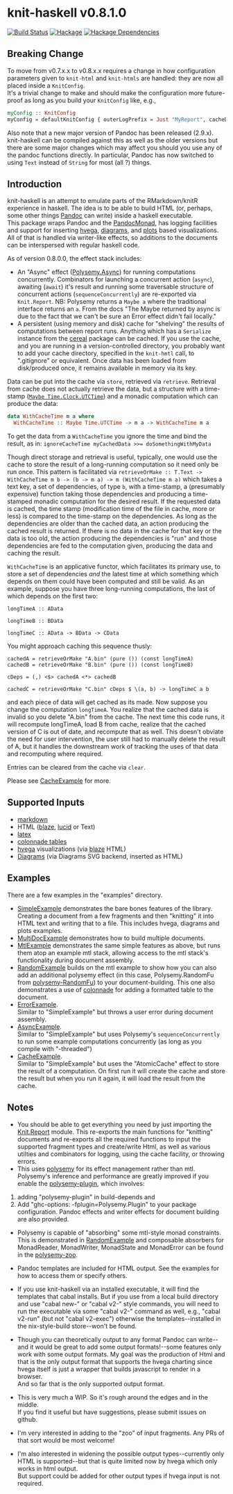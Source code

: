 # knit-haskell v0.8.1.0

[![Build Status][travis-badge]][travis]
[![Hackage][hackage-badge]][hackage]
[![Hackage Dependencies][hackage-deps-badge]][hackage-deps]

## Breaking Change
To move from v0.7.x.x to v0.8.x.x requires a change in how configuration parameters given to ```knit-html``` and ```knit-htmls``` are 
handled: they are now all placed inside a ```KnitConfig```.  
It's a trivial change to make and should make the configuration more future-proof as long as you build your ```KnitConfig``` like, e.g., 
```haskell
myConfig :: KnitConfig
myConfig = defaultKnitConfig { outerLogPrefix = Just "MyReport", cacheDir = "myCache" }
```

Also note that a new major version of Pandoc has been released (2.9.x).  knit-haskell can be compiled against this as
well as the older versions but there are some major changes which may affect you should you use any of the pandoc 
functions directly.  In particular, Pandoc has now switched to using ```Text``` instead of ```String``` for
most (all ?) things.

## Introduction
knit-haskell is an attempt to emulate parts of the RMarkdown/knitR experience in haskell. 
The idea is to be able to build HTML (or, perhaps, some other things [Pandoc](http://hackage.haskell.org/package/pandoc) can write) 
inside a haskell executable.  
This package wraps Pandoc and the 
[PandocMonad](http://hackage.haskell.org/package/pandoc-2.7.2/docs/Text-Pandoc-Class.html#t:PandocMonad), 
has logging facilities and support for inserting [hvega](http://hackage.haskell.org/package/hvega), 
[diagrams](https://hackage.haskell.org/package/diagrams), and 
[plots](https://hackage.haskell.org/package/plots) based 
visualizations.  
All of that is handled via writer-like effects, so additions to the documents can be interspersed with regular haskell code. 

As of version 0.8.0.0, the effect stack includes:
* An "Async" effect ([Polysemy.Async](https://hackage.haskell.org/package/polysemy-1.2.3.0/docs/Polysemy-Async.html)) 
for running computations concurrently. Combinators for launching a concurrent action (```async```), 
awaiting (```await```) it's result and running some traversable structure of concurrent actions
(```sequenceConcurrently```) are re-exported via ```Knit.Report```.  NB: Polysemy returns a ```Maybe a``` where
the traditional interface returns an ```a```. 
From the docs "The Maybe returned by async is due to the fact that we can't be sure an Error effect didn't fail locally."
* A persistent (using memory and disk) cache for "shelving" the results of computations between report runs.  Anything which has
a ```Serialize``` instance from the [cereal](https://hackage.haskell.org/package/cereal) 
package can be cached.
If you use the cache, and you are running in a version-controlled directory,
you probably want to add your cache directory, specified in the ```knit-hmtl``` call, to ".gitignore" or equivalent.
Once data has been loaded from disk/produced once, it remains available in memory via its key.

Data can be put into the cache via ```store```, retrieved via ```retrieve```. Retrieval from cache
does not actually retrieve the data, but a structure with a time-stamp 
([```Maybe Time.Clock.UTCTime```](https://hackage.haskell.org/package/time-1.10/docs/Data-Time-Clock.html#t:UTCTime))
and a monadic computation which can produce the data:
```haskell
data WithCacheTime m a where
  WithCacheTime :: Maybe Time.UTCTime -> m a -> WithCacheTime m a
```
To get the data from a ```WithCacheTime``` you ignore the time and bind the result, as in:
```ignoreCacheTime myCachedData >>= doSomethingWithMyData```

Though direct storage and retrieval is useful, typically, one would use the cache to store 
the result of a long-running computation so it need only be run once.  This pattern is 
facilitated via 
```retrieveOrMake :: T.Text -> WithCacheTime m b -> (b -> m a) -> m (WithCacheTime m a)```
which takes a text key, a set of dependencies, of type ```b```, with a time-stamp,
a (presumably expensive) function taking those dependencies and producing a 
time-stamped monadic computation for the desired result. If the requested
data is cached, the time stamp (modification time of the file in cache, more or less) 
is compared to the time-stamp on the dependencies.  As long as the dependencies are older
than the cached data, an action producing the cached result is returned.  If there is no
data in the cache for that key or the data is too old, the action producing the dependencies
is "run" and those dependencies are fed to the computation given, producing the data and 
caching the result.

```WithCacheTime``` is an applicative functor, which facilitates its primary use, to store 
a set of dependencies *and* the latest time at which something which depends on them could
have been computed and still be valid. As an example, suppose you have three long-running
computations, the last of which depends on the first two:
```
longTimeA :: AData

longTimeB :: BData

longTimeC :: AData -> BData -> CData
```

You might approach caching this sequence thusly:
```
cachedA = retrieveOrMake "A.bin" (pure ()) (const longTimeA)
cachedB = retrieveOrMake "B.bin" (pure ()) (const longTimeB)

cDeps = (,) <$> cachedA <*> cachedB

cachedC = retrieveOrMake "C.bin" cDeps $ \(a, b) -> longTimeC a b
```
and each piece of data will get cached as its made.  Now suppose you change the computation
```longTimeA```.  You realize that the cached data is invalid so you delete "A.bin" from the
cache.  The next time this code runs, it will recompute longTimeA, load B from cache, realize that
the cached version of C is out of date, and recompute that as well.  This doesn't obviate the 
need for user intervention, the user still had to manually delete the result of A, but it handles
the downstream work of tracking the uses of that data and recomputing where required.  

Entries can be cleared from the cache via ```clear```.

Please see  [CacheExample](https://github.com/adamConnerSax/knit-haskell/blob/master/examples/CacheExample.hs) for more.

## Supported Inputs
* [markdown](https://pandoc.org/MANUAL.html#pandocs-markdown)
* HTML ([blaze](http://hackage.haskell.org/package/blaze-html), [lucid](http://hackage.haskell.org/package/lucid) or Text)
* [latex](https://en.wikipedia.org/wiki/LaTeX)
* [colonnade tables](https://hackage.haskell.org/package/colonnade)
* [hvega](http://hackage.haskell.org/package/hvega) visualizations (via [blaze](http://hackage.haskell.org/package/blaze-html) HTML) 
* [Diagrams](https://archives.haskell.org/projects.haskell.org/diagrams/) (via Diagrams SVG backend, inserted as HTML) 

## Examples
There are a few examples in the "examples" directory.  
* [SimpleExample](https://github.com/adamConnerSax/knit-haskell/blob/master/examples/SimpleExample.hs) 
demonstrates the bare bones features of the library.  Creating a document from a few fragments and then 
"knitting" it into HTML text and writing that to a file. This includes hvega, diagrams and plots examples.
* [MultiDocExample](https://github.com/adamConnerSax/knit-haskell/blob/master/examples/MultiDocExample.hs) 
demonstrates how to build multiple documents.
* [MtlExample](https://github.com/adamConnerSax/knit-haskell/blob/master/examples/MtlExample.hs) 
demonstrates the same simple features as above, but runs them atop an example mtl stack, 
allowing access to the mtl stack's functionality during document assembly.
* [RandomExample](https://github.com/adamConnerSax/knit-haskell/blob/master/examples/RandomExample.hs) 
builds on the mtl example to show how you can also add an additional polysemy effect (in this case, 
Polysemy.RandomFu from [polysemy-RandomFu](https://hackage.haskell.org/package/polysemy-RandomFu))
to your document-building. 
This one also demonstrates a use of [colonnade](https://hackage.haskell.org/package/colonnade) 
for adding a formatted table to the document.
* [ErrorExample](https://github.com/adamConnerSax/knit-haskell/blob/master/examples/ErrorExample.hs).  
Similar to "SimpleExample" but throws a user error during document assembly.
* [AsyncExample](https://github.com/adamConnerSax/knit-haskell/blob/master/examples/AsyncExample.hs).  
Similar to "SimpleExample" but uses Polysemy's ```sequenceConcurrently``` to run some example
computations concurrently (as long as you compile with "-threaded")
* [CacheExample](https://github.com/adamConnerSax/knit-haskell/blob/master/examples/CacheExample.hs).  
Similar to "SimpleExample" but uses the "AtomicCache" effect to store the result of a computation.  On 
first run it will create the cache and store the result but when you run it again, it will load
the result from the cache.

## Notes
* You should be able to get everything you need by just importing the 
[Knit.Report](https://github.com/adamConnerSax/knit-haskell/blob/master/src/Knit/Report.hs) 
module.  This re-exports the main functions for "knitting" documents and re-exports 
all the required functions to input the supported fragment types and create/write Html, as well as various utilties and
combinators for logging, using the cache facility, or throwing errors.
* This uses [polysemy](https://github.com/isovector/polysemy#readme) for its effect management rather than mtl.  
Polysemy's inference and performance are greatly improved if you enable the [polysemy-plugin](https://hackage.haskell.org/package/polysemy-plugin),
which involves:
1. adding "polysemy-plugin" in build-depends and
2. Add "ghc-options: -fplugin=Polysemy.Plugin" to your package configuration.
Pandoc effects and writer effects for document building are also provided.
* Polysemy is capable of "absorbing" some mtl-style monad constraints.  This is demonstrated in
[RandomExample](https://github.com/adamConnerSax/knit-haskell/blob/master/examples/RandomExample.hs#L113) and
composable absorbers for MonadReader, MonadWriter, MonadState and MonadError
can be found in the [polysemy-zoo](https://github.com/isovector/polysemy-zoo).
* Pandoc templates are included for HTML output.  See the examples for how to access them
or specify others.
* If you use knit-haskell via an installed executable, it will find the templates that 
cabal installs.  But if you use from a local build directory and use "cabal new-" or "cabal v2-"
style commands, you will need to run the executable via some "cabal v2-" command as well, e.g.,
"cabal v2-run" (but not "cabal v2-exec") otherwise the 
templates--installed in the nix-style-build store--won't be found.
* Though you can theoretically output to any format Pandoc can 
write--and it would be great to add some output formats!--some 
features only work with some output formats. 
My goal was the production of Html and that is the only output format that supports the hvega charting 
since hvega itself is just a wrapper that builds javascript to render in a browser.  
And so far that is the only supported output format.

* This is very much a WIP. So it's rough around the edges and in the middle.  
If you find it useful but have suggestions, please submit issues on github.

* I'm very interested in adding to the "zoo" of input fragments.  Any PRs of that sort would be most welcome!
* I'm also interested in widening the possible output types--currently only HTML is supported--but 
that is quite limited now by hvega which only works in html output.  
But support could be added for other output types if hvega input is not required.

[travis]:        <https://travis-ci.org/adamConnerSax/knit-haskell>
[travis-badge]:  <https://travis-ci.org/adamConnerSax/knit-haskell.svg?branch=master>
[hackage]:       <https://hackage.haskell.org/package/knit-haskell>
[hackage-badge]: <https://img.shields.io/hackage/v/knit-haskell.svg>
[hackage-deps-badge]: <https://img.shields.io/hackage-deps/v/knit-haskell.svg>
[hackage-deps]: <http://packdeps.haskellers.com/feed?needle=knit-haskell>
